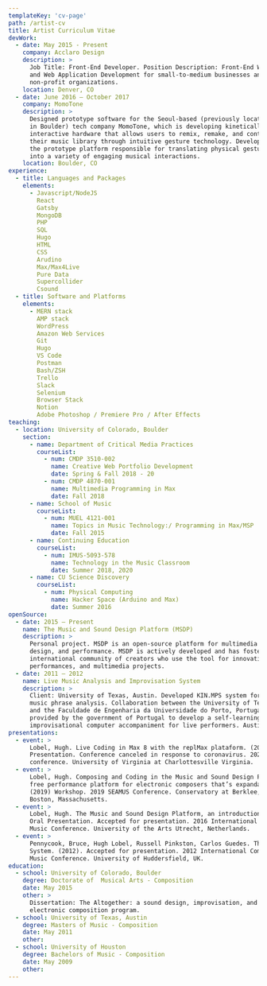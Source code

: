 ```yaml
---
templateKey: 'cv-page'
path: /artist-cv
title: Artist Curriculum Vitae
devWork:
  - date: May 2015 - Present
    company: Acclaro Design
    description: >
      Job Title: Front-End Developer. Position Description: Front-End Website 
      and Web Application Development for small-to-medium businesses and 
      non-profit organizations.
    location: Denver, CO
  - date: June 2016 – October 2017
    company: MomoTone
    description: >
      Designed prototype software for the Seoul-based (previously located 
      in Boulder) tech company MomoTone, which is developing kinetically 
      interactive hardware that allows users to remix, remake, and control 
      their music library through intuitive gesture technology. Developed 
      the prototype platform responsible for translating physical gestures 
      into a variety of engaging musical interactions.
    location: Boulder, CO
experience: 
  - title: Languages and Packages
    elements:
      - Javascript/NodeJS 
        React
        Gatsby
        MongoDB 
        PHP
        SQL
        Hugo
        HTML
        CSS
        Arudino
        Max/Max4Live
        Pure Data
        Supercollider
        Csound
  - title: Software and Platforms
    elements: 
      - MERN stack
        AMP stack
        WordPress
        Amazon Web Services
        Git
        Hugo
        VS Code
        Postman
        Bash/ZSH
        Trello
        Slack
        Selenium
        Browser Stack
        Notion
        Adobe Photoshop / Premiere Pro / After Effects
teaching: 
  - location: University of Colorado, Boulder
    section:
      - name: Department of Critical Media Practices
        courseList:
          - num: CMDP 3510-002
            name: Creative Web Portfolio Development
            date: Spring & Fall 2018 - 20
          - num: CMDP 4870-001
            name: Multimedia Programming in Max
            date: Fall 2018
      - name: School of Music
        courseList:
          - num: MUEL 4121-001
            name: Topics in Music Technology:/ Programming in Max/MSP
            date: Fall 2015
      - name: Continuing Education
        courseList:
          - num: IMUS-5093-578
            name: Technology in the Music Classroom
            date: Summer 2018, 2020
      - name: CU Science Discovery
        courseList:
          - num: Physical Computing
            name: Hacker Space (Arduino and Max)
            date: Summer 2016 
openSource: 
  - date: 2015 – Present
    name: The Music and Sound Design Platform (MSDP)
    description: >
      Personal project. MSDP is an open-source platform for multimedia synthesis, 
      design, and performance. MSDP is actively developed and has fostered an 
      international community of creators who use the tool for innovative productions, 
      performances, and multimedia projects.
  - date: 2011 – 2012
    name: Live Music Analysis and Improvisation System
    description: >
      Client: University of Texas, Austin. Developed KIN.MPS system for automatic 
      music phrase analysis. Collaboration between the University of Texas, Austin 
      and the Faculdade de Engenharia da Universidade do Porto, Portugal. Grant 
      provided by the government of Portugal to develop a self-learning, genre-flexible 
      improvisational computer accompaniment for live performers. Austin TX.
presentations: 
  - event: >
      Lobel, Hugh. Live Coding in Max 8 with the replMax plataform. (2020) Research 
      Presentation. Conference canceled in response to coronavirus. 2020 SEAMUS 
      conference. University of Virginia at Charlottesville Virginia.
  - event: >
      Lobel, Hugh. Composing and Coding in the Music and Sound Design Platform: a 
      free performance platform for electronic composers that’s expandable with Max 8. 
      (2019) Workshop. 2019 SEAMUS Conference. Conservatory at Berklee, 
      Boston, Massachusetts.
  - event: >
      Lobel, Hugh. The Music and Sound Design Platform, an introduction. (2016). 
      Oral Presentation. Accepted for presentation. 2016 International Computer 
      Music Conference. University of the Arts Utrecht, Netherlands.
  - event: >
      Pennycook, Bruce, Hugh Lobel, Russell Pinkston, Carlos Guedes. The KIN.MPS 
      System. (2012). Accepted for presentation. 2012 International Computer 
      Music Conference. University of Huddersfield, UK.
education: 
  - school: University of Colorado, Boulder
    degree: Doctorate of  Musical Arts - Composition
    date: May 2015
    other: > 
      Dissertation: The Altogether: a sound design, improvisation, and 
      electronic composition program.
  - school: University of Texas, Austin
    degree: Masters of Music - Composition
    date: May 2011
    other: 
  - school: University of Houston
    degree: Bachelors of Music - Composition
    date: May 2009
    other: 
---
```

